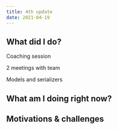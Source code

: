 ```yaml
---
title: 4th update
date: 2021-04-19
---
```


## What did I do?

Coaching session

2 meetings with team

Models and serializers


## What am I doing right now?

## Motivations & challenges
